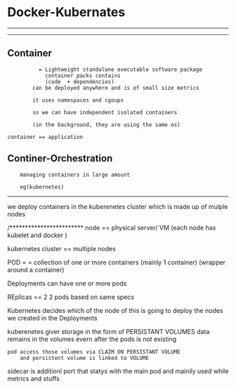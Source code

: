 # Docker-Kubernates
------------------------------

---------------------------------
Container
----------
			  = Lightweight standalone executable software package
				container packs contains
				(code  + dependencies)
			can be deployed anywhere and is of small size metrics

			it uses namespaces and cgoups

			so we can have independent isolated containers

			(in the background, they are using the same os)

	container == application


Continer-Orchestration
----------------------
		managing containers in large amount

		eg(kubernetes)


***************************************************
we deploy containers in the kuberenetes cluster which is made up of mulple nodes


/************************
node  == physical server/ VM  (each node  has kubelet and docker )

kubernetes cluster == multiple nodes



POD = =  collection of one or more containers (mainly 1 container) (wrapper around a container)

Deployments can have one or more pods

REplicas == 2
	2 pods based on same specs

Kubernetes decides which of the node  of this is going to deploy the nodes we created in the Deployments


kuberenetes giver storage in the form of PERSISTANT VOLUMES
	data remains in the volumes evern after the pods is not existing


	pod access those volumes via CLAIM ON PERSISTANT VOLUME
		and persistent volume is linked to VOLUME



sidecar is additionl port that statys with the main pod and mainily used while metrics and stuffs



